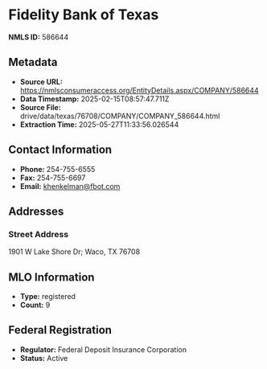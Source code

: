 # Fidelity Bank of Texas

**NMLS ID:** 586644

## Metadata
- **Source URL:** https://nmlsconsumeraccess.org/EntityDetails.aspx/COMPANY/586644
- **Data Timestamp:** 2025-02-15T08:57:47.711Z
- **Source File:** drive/data/texas/76708/COMPANY/COMPANY_586644.html
- **Extraction Time:** 2025-05-27T11:33:56.026544

## Contact Information
- **Phone:** 254-755-6555
- **Fax:** 254-755-6697
- **Email:** khenkelman@fbot.com

## Addresses
### Street Address
1901 W Lake Shore Dr; Waco, TX 76708

## MLO Information
- **Type:** registered
- **Count:** 9

## Federal Registration
- **Regulator:** Federal Deposit Insurance Corporation
- **Status:** Active

